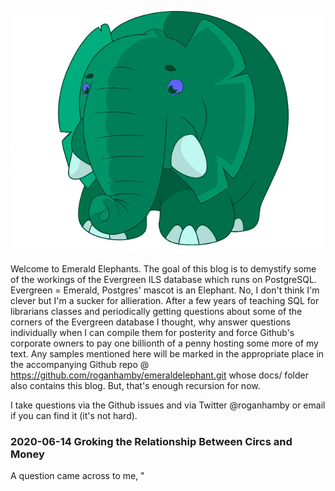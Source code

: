 ![Azzuri](https://raw.githubusercontent.com/roganhamby/emeraldelephant/master/Azzuri_medium.png)

Welcome to Emerald Elephants.  The goal of this blog is to demystify some of the workings of the Evergreen ILS database which runs on PostgreSQL.  Evergreen = Emerald, Postgres' mascot is an Elephant.  No, I don't think I'm clever but I'm a sucker for allieration.  After a few years of teaching SQL for librarians classes and periodically getting questions about some of the corners of the Evergreen database I thought, why answer questions individually when I can compile them for posterity and force Github's corporate owners to pay one billionth of a penny hosting some more of my text.  Any samples mentioned here will be marked in the appropriate place in the accompanying Github repo @ https://github.com/roganhamby/emeraldelephant.git whose docs/ folder also contains this blog.  But, that's enough recursion for now.

I take questions via the Github issues and via Twitter @roganhamby or email if you can find it (it's not hard).

### 2020-06-14 Groking the Relationship Between Circs and Money

A question came across to me, "


